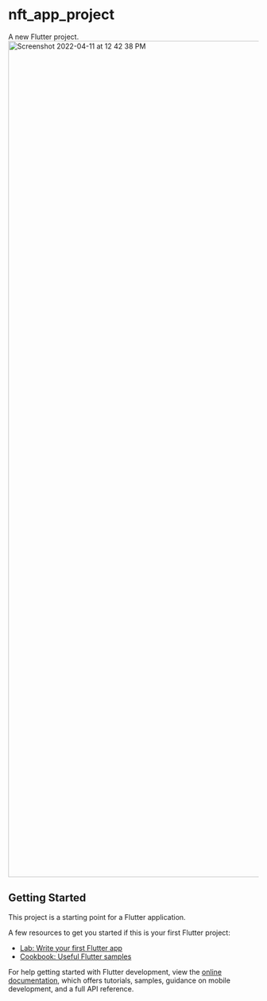 # nft_app_project

A new Flutter project.
<img width="1680" alt="Screenshot 2022-04-11 at 12 42 38 PM" src="(https://user-images.githubusercontent.com/98413109/204063530-4bb61138-f97d-43ea-a846-d9c8ca7c79a6.png">

## Getting Started

This project is a starting point for a Flutter application.

A few resources to get you started if this is your first Flutter project:

- [Lab: Write your first Flutter app](https://docs.flutter.dev/get-started/codelab)
- [Cookbook: Useful Flutter samples](https://docs.flutter.dev/cookbook)

For help getting started with Flutter development, view the
[online documentation](https://docs.flutter.dev/), which offers tutorials,
samples, guidance on mobile development, and a full API reference.
